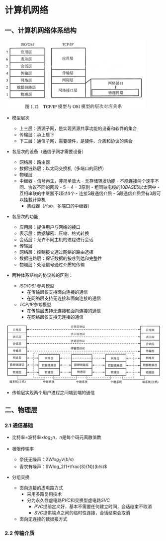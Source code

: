 # 计算机网络

## 一、计算机网络体系结构

![image-20200729234722741](.index/image-20200729234722741.png)

- 模型层次
    - 上三层：资源子网，是实现资源共享功能的设备和软件的集合
    - 传输层：承上启下
    - 下三层：通信子网，需要硬件，是硬件、介质和协议的集合
- 各层次的设备（通信子网才需要设备）
    - 网络层：路由器
    - 数据链路层：以太网交换机（多端口的网桥）
    - 物理层
    - 中继器
            - 信号再生，非简单放大
            - 无存储转发功能
            - 不能连接两个速率不同、协议不同的网段
            - $5-4-3$原则
                - 粗同轴电缆的$10BASE5$以太网中
                - 互相串联的中继器不超过$4$个
                - 连接$5$段通信介质
                - $5$段通信介质里有$3$段可以挂载计算机
        - 集线器（$Hub$，多端口的中继器）

- 各层次的功能
    - 应用层：提供用户与网络的接口
    - 表示层：数据解密、压缩、格式转换
    - 会话层：允许不同主机的进程进行会话
    - 传输层
    - 网络层：控制报文通过网络的路由选择
    - 数据链路层：保证数据的按序到达和完整性
    - 物理层：处理信号通过介质的传输

- 两种体系结构的协议栈的区别：
    - $ISO/OSI$ 参考模型
        - 在传输层仅支持面向连接的通信
        - 在网络层支持无连接和面向连接的通信
    - $TCP/IP$参考模型
        - 在传输层支持无连接和面向连接的通信
        - 在网络层仅支持无连接的通信

![image-20200730000539194](.index/image-20200730000539194.png)

- 传输层实现两个用户进程之间端到端的通信

## 二、物理层

### 2.1 通信基础

- 比特率=波特率$\times log_2n$，$n$是每个码元离散值数
- 极限传输率
    - 奈氏无噪声：$2Wlog_2V(b/s)$
    - 香农有噪声：$Wlog_2(1+\frac{S}{N})(b/s)$

- 分组交换
    - 面向连接的虚电路方式
        - 采用多路复用技术
        - 分为永久性虚电路$PVC$和交换型虚电路$SVC$
            - $PVC$提前定义好，基本不需要任何建立时间，会话结束不取消
            - $SVC$提供端点之间的临时性连接，会话结束会取消
    - 面向无连接的数据报方式

### 2.2 传输介质